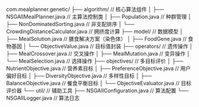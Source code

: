 
com.mealplanner.genetic/
├── algorithm/          // 核心算法组件
│   ├── NSGAIIMealPlanner.java      // 主算法控制类
│   ├── Population.java             // 种群管理
│   ├── NonDominatedSorting.java    // 非支配排序
│   └── CrowdingDistanceCalculator.java  // 拥挤度计算
├── model/              // 数据模型
│   ├── MealSolution.java           // 膳食解决方案（染色体）
│   ├── FoodGene.java               // 食物基因
│   └── ObjectiveValue.java         // 目标值封装
├── operators/          // 遗传操作
│   ├── MealCrossover.java          // 交叉操作
│   ├── MealMutation.java           // 变异操作
│   └── MealSelection.java          // 选择操作
├── objectives/         // 多目标评价
│   ├── NutrientObjective.java      // 营养素目标
│   ├── PreferenceObjective.java    // 用户偏好目标
│   ├── DiversityObjective.java     // 多样性目标
│   ├── BalanceObjective.java       // 餐食平衡目标
│   └── ObjectiveEvaluator.java     // 目标评价器
└── util/               // 辅助工具
    ├── NSGAIIConfiguration.java    // 算法配置
    └── NSGAIILogger.java           // 算法日志